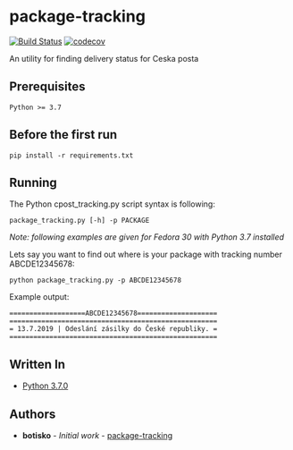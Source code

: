 # package-tracking
[![Build Status](https://travis-ci.org/botisko/package-tracking.svg?branch=master)](https://travis-ci.org/botisko/package-tracking) [![codecov](https://codecov.io/gh/botisko/OpenAlt2018/branch/master/graph/badge.svg)](https://codecov.io/gh/botisko/package-tracking)

An utility for finding delivery status for Ceska posta

## Prerequisites
```
Python >= 3.7
```

## Before the first run
```
pip install -r requirements.txt
```

## Running
The Python cpost_tracking.py script syntax is following:
```
package_tracking.py [-h] -p PACKAGE
```

*Note: following examples are given for Fedora 30 with Python 3.7 installed*

Lets say you want to find out where is your package with tracking number ABCDE12345678:
```
python package_tracking.py -p ABCDE12345678
```

Example output:
```
===================ABCDE12345678====================
====================================================
= 13.7.2019 | Odeslání zásilky do České republiky. =
====================================================
```

## Written In
* [Python 3.7.0](https://docs.python.org/3/)

## Authors
* **botisko** - *Initial work* - [package-tracking](https://github.com/botisko/package-tracking/)
